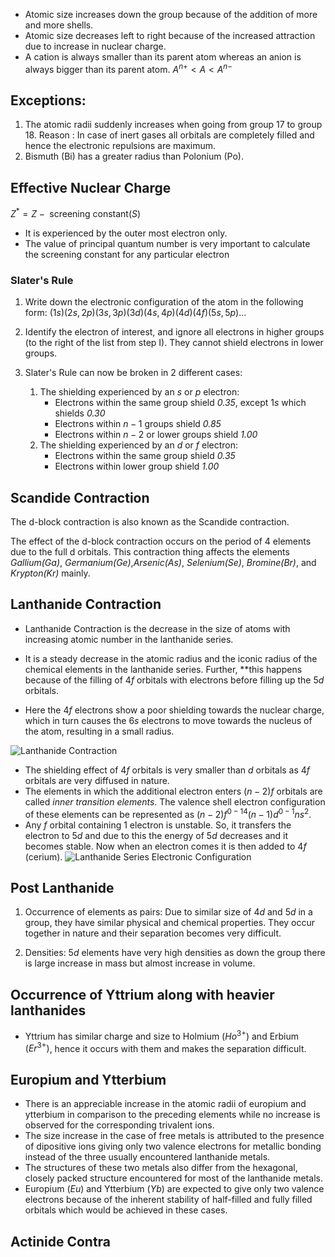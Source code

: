 - Atomic size increases down the group because of the addition of more and more shells.
- Atomic size decreases left to right because of the increased attraction due to increase in nuclear charge.
- A cation is always smaller than its parent atom whereas an anion is always bigger than its parent atom. $A^{n+}<A<A^{n-}$

## Exceptions:
1. The atomic radii suddenly increases when going from group 17 to group 18.
	Reason :
	In case of inert gases all orbitals are completely filled and hence the electronic repulsions are maximum.
2. Bismuth (Bi) has a greater radius than Polonium (Po).

## Effective Nuclear Charge

$Z^{*}=Z-\text{ screening constant}(S)$

- It is experienced by the outer most electron only. 
- The value of principal quantum number is very important to calculate the screening constant for any particular electron

### Slater's Rule
1. Write down the electronic configuration of the atom in the following form:
	$(1s)(2s,2p)(3s,3p)(3d)(4s,4p)(4d)(4f)(5s,5p)\dots$

2. Identify the electron of interest, and ignore all electrons in higher groups (to the right of the list from step I).
	They cannot shield electrons in lower groups.

3. Slater's Rule can now be broken in 2 different cases:
	
	1. The shielding experienced by an $s$ or $p$ electron:
		- Electrons within the same group shield *0.35*, except $1s$ which shields *0.30*
		- Electrons within $n-1$ groups shield *0.85*
		- Electrons within $n-2$ or lower groups shield *1.00*
	2. The shielding experienced by an $d$ or $f$ electron:
		- Electrons within the same group shield *0.35*
		- Electrons within lower group shield *1.00*

## Scandide Contraction

The d-block contraction is also known as the Scandide contraction. 

The effect of the d-block contraction occurs on the period of 4 elements due to the full d orbitals. This contraction thing affects the elements *Gallium(Ga)*, *Germanium(Ge)*,*Arsenic(As)*, *Selenium(Se)*, *Bromine(Br)*, and  *Krypton(Kr)* mainly.

## Lanthanide Contraction

- Lanthanide Contraction is the decrease in the size of atoms with increasing atomic number in the lanthanide series.

- It is a steady decrease in the atomic radius and the iconic radius of the chemical elements in the lanthanide series. Further, **this happens because of the filling of $4f$ orbitals with electrons before filling up the $5d$ orbitals.

- Here the $4f$ electrons show a poor shielding towards the nuclear charge, which in turn causes the $6s$ electrons to move towards the nucleus of the atom, resulting in a small radius.

![Lanthanide Contraction](https://www.researchgate.net/profile/Jeroen-De-Decker/publication/317577477/figure/fig5/AS:505013667627008@1497416049414/Ionic-radii-throughout-the-lanthanide-series-demonstrating-lanthanide-contraction.png)

- The shielding effect of $4f$ orbitals is very smaller than $d$ orbitals as $4f$ orbitals are very diffused in nature.
- The elements in which the additional electron enters $(n-2)f$ orbitals are called *inner transition elements*. The valence shell electron configuration of these elements can be represented as $(n-2)f^{0-14}(n-1)d^{0-1}ns^{2}$.
- Any $f$ orbital containing 1 electron is unstable. So, it transfers the electron to $5d$ and due to this the energy of $5d$ decreases and it becomes stable. Now when an electron comes it is then added to $4f$ (cerium). 
	![Lanthanide Series Electronic Configuration](https://www.w3schools.blog/wp-content/uploads/2019/08/Pasted-into-Oxidation-states-of-lanthanide-elements.png)

## Post Lanthanide

1. Occurrence of elements as pairs:
	Due to similar size of $4d$ and $5d$ in a group, they have similar physical and chemical properties. They occur together in nature and their separation becomes very difficult.

2. Densities:
	$5d$ elements have very high densities as down the group there is large increase in mass but almost increase in volume.

## Occurrence of Yttrium along with heavier lanthanides

- Yttrium has similar charge and size to Holmium $(Ho^{3+}) \text{ and Erbium } (Er^{3+})$, hence it occurs with them and makes the separation difficult.

## Europium and Ytterbium

- There is an appreciable increase in the atomic radii of europium and ytterbium in comparison to the preceding elements while no increase is observed for the corresponding trivalent ions.
- The size increase in the case of free metals is attributed to the presence of dipositive ions giving only two valence electrons for metallic bonding instead of the three usually encountered lanthanide metals.
- The structures of these two metals also differ from the hexagonal, closely packed structure encountered for most of the lanthanide metals.
- Europium $(Eu)$ and Ytterbium $(Yb)$ are expected to give only two valence electrons because of the inherent stability of half-filled and fully filled orbitals which would be achieved in these cases.

## Actinide Contra